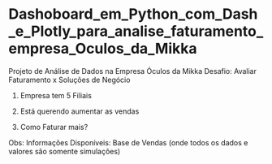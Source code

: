 # Dashoboard_em_Python_com_Dash_e_Plotly_para_analise_faturamento_empresa_Oculos_da_Mikka

Projeto de Análise de Dados na Empresa Óculos da Mikka
Desafio: Avaliar Faturamento x Soluções de Negócio
1) Empresa tem 5 Filiais

2) Está querendo aumentar as vendas

3) Como Faturar mais?

Obs: Informações Disponíveis: Base de Vendas (onde todos os dados e valores são somente simulações)
